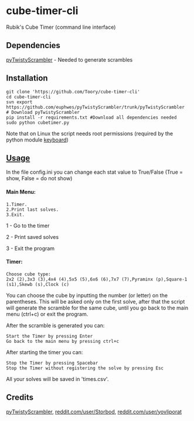 # cube-timer-cli
Rubik's Cube Timer (command line interface)

## Dependencies

[pyTwistyScrambler](https://github.com/euphwes/pyTwistyScrambler) - Needed to generate scrambles

## Installation

	git clone 'https://github.com/Toory/cube-timer-cli'
	cd cube-timer-cli
	svn export https://github.com/euphwes/pyTwistyScrambler/trunk/pyTwistyScrambler  # Download pyTwistyScrambler
	pip install -r requirements.txt #Download all dependencies needed
	sudo python cubetimer.py
	
Note that on Linux the script needs root permissions (required by the python module [keyboard](https://github.com/boppreh/keyboard))

## [Usage](http://i.imgur.com/NWFjDx5.gifv)

In the file config.ini you can change each stat value to True/False (True = show, False = do not show)  

#### Main Menu:

	1.Timer.
	2.Print last solves.
	3.Exit.

1 - Go to the timer

2 - Print saved solves

3 - Exit the program

#### Timer:

	Choose cube type:
	2x2 (2),3x3 (3),4x4 (4),5x5 (5),6x6 (6),7x7 (7),Pyraminx (p),Square-1 (s1),Skewb (s),Clock (c)

You can choose the cube by inputting the number (or letter) on the parentheses.
This will be asked only on the first solve, after that the script will generate the scramble for the same cube,
until you go back to the main menu (ctrl+c) or exit the program.

After the scramble is generated you can:

    Start the Timer by pressing Enter
    Go back to the main menu by pressing ctrl+c

After starting the timer you can:

    Stop the Timer by pressing Spacebar
    Stop the Timer without registering the solve by pressing Esc
	

All your solves will be saved in 'times.csv'.

## Credits

   [pyTwistyScrambler](https://github.com/euphwes/pyTwistyScrambler),
   [reddit.com/user/Storbod](https://github.com/Storbod/Python-Cube-Timer),
   [reddit.com/user/yovliporat](https://www.reddit.com/user/yovliporat)


	
